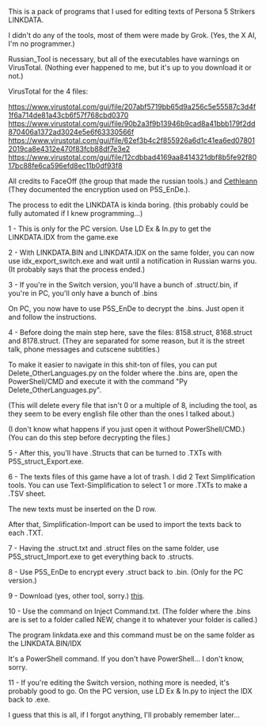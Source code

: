 This is a pack of programs that I used for editing texts of Persona 5 Strikers LINKDATA.

I didn't do any of the tools, most of them were made by Grok. (Yes, the X AI, I'm no programmer.)

Russian_Tool is necessary, but all of the executables have warnings on VirusTotal. (Nothing ever happened to me, but it's up to you download it or not.)

VirusTotal for the 4 files:

https://www.virustotal.com/gui/file/207abf5719bb65d9a256c5e55587c3d4f1f6a714de81a43cb6f57f768cbd0370
https://www.virustotal.com/gui/file/90b2a3f9b13946b9cad8a41bbb179f2dd870406a1372ad3024e5e6f63330566f
https://www.virustotal.com/gui/file/62ef3b4c2f855926a6d1c41ea6ed078012019ca8e4312e470f83fcb88df7e3e2
https://www.virustotal.com/gui/file/12cdbbad4169aa8414321dbf8b5fe92f8017bc88fe6ca596efd8ec11b0df93f8

All credits to FaceOff (the group that made the russian tools.) and [Cethleann]([url](https://github.com/yretenai/Cethleann)) (They documented the encryption used on P5S_EnDe.).

The process to edit the LINKDATA is kinda boring. (this probably could be fully automated if I knew programming...)

1 - This is only for the PC version. Use LD Ex & In.py to get the LINKDATA.IDX from the game.exe

2 - With LINKDATA.BIN and LINKDATA.IDX on the same folder, you can now use idx_export_switch.exe and wait until a notification in Russian warns you. (It probably says that the process ended.)

3 - If you're in the Switch version, you'll have a bunch of .struct/.bin, if you're in PC, you'll only have a bunch of .bins

On PC, you now have to use P5S_EnDe to decrypt the .bins. Just open it and follow the instructions.

4 - Before doing the main step here, save the files: 8158.struct, 8168.struct and 8178.struct. (They are separated for some reason, but it is the street talk, phone messages and cutscene subtitles.)

To make it easier to navigate in this shit-ton of files, you can put Delete_OtherLanguages.py on the folder where the .bins are, open the PowerShell/CMD and execute it with the command "Py Delete_OtherLanguages.py".

(This will delete every file that isn't 0 or a multiple of 8, including the tool, as they seem to be every english file other than the ones I talked about.)

(I don't know what happens if you just open it without PowerShell/CMD.) (You can do this step before decrypting the files.)

5 - After this, you'll have .Structs that can be turned to .TXTs with P5S_struct_Export.exe.

6 - The texts files of this game have a lot of trash. I did 2 Text Simplification tools. You can use Text-Simplification to select 1 or more .TXTs to make a .TSV sheet.

The new texts must be inserted on the D row.

After that, Simplification-Import can be used to import the texts back to each .TXT.

7 - Having the .struct.txt and .struct files on the same folder, use P5S_struct_Import.exe to get everything back to .structs.

8 - Use P5S_EnDe to encrypt every .struct back to .bin. (Only for the PC version.)

9 - Download (yes, other tool, sorry.) [this]([url](https://gbatemp.net/threads/dragon-quest-builders-2.528161/post-8466669)).

10 - Use the command on Inject Command.txt. (The folder where the .bins are is set to a folder called NEW, change it to whatever your folder is called.)

The program linkdata.exe and this command must be on the same folder as the LINKDATA.BIN/IDX

It's a PowerShell command. If you don't have PowerShell... I don't know, sorry.

11 - If you're editing the Switch version, nothing more is needed, it's probably good to go. On the PC version, use LD Ex & In.py to inject the IDX back to .exe.

I guess that this is all, if I forgot anything, I'll probably remember later...
